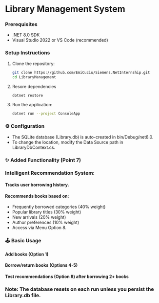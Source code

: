 # Library Management System

### Prerequisites
- .NET 8.0 SDK
- Visual Studio 2022 or VS Code (recommended)

### Setup Instructions
1. Clone the repository:
   ```bash
   git clone https://github.com/EmiCuciu/Siemens.NetInternship.git
   cd LibraryManagement

2. Resore dependencies
   ```bash
   dotnet restore

3. Run the application:
   ```bash
   dotnet run --project ConsoleApp

### ⚙️ Configuration
- The SQLite database (Library.db) is auto-created in bin/Debug/net8.0.
- To change the location, modify the Data Source path in LibraryDbContext.cs.

### ✨ Added Functionality (Point 7)

### Intelligent Recommendation System:
#### Tracks user borrowing history.
#### Recommends books based on:
- Frequently borrowed categories (40% weight)
- Popular library titles (30% weight)
- New arrivals (20% weight)
- Author preferences (10% weight)
- Access via Menu Option 8.

### 🕹️ Basic Usage
#### Add books (Option 1)
#### Borrow/return books (Options 4-5)
#### Test recommendations (Option 8) after borrowing 2+ books

### Note: The database resets on each run unless you persist the Library.db file.